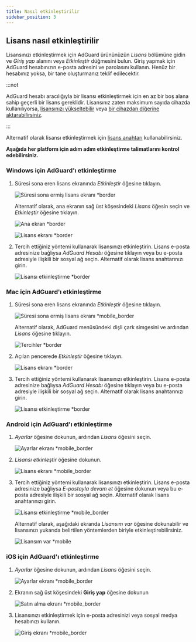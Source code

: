 ```yaml
---
title: Nasıl etkinleştirilir
sidebar_position: 3
---
```


## Lisans nasıl etkinleştirilir

Lisansınızı etkinleştirmek için AdGuard ürününüzün *Lisans* bölümüne gidin ve *Giriş yap* alanını veya *Etkinleştir* düğmesini bulun. Giriş yapmak için AdGuard hesabınızın e-posta adresini ve parolasını kullanın. Henüz bir hesabınız yoksa, bir tane oluşturmanız teklif edilecektir.

:::not

AdGuard hesabı aracılığıyla bir lisansı etkinleştirmek için en az bir boş alana sahip geçerli bir lisans gereklidir. Lisansınız zaten maksimum sayıda cihazda kullanılıyorsa, [lisansınızı yükseltebilir](../payment-options#upgrade) veya [bir cihazdan diğerine aktarabilirsiniz](../transfer).

:::

Alternatif olarak lisansı etkinleştirmek için [lisans anahtarı](../what-is#license-key) kullanabilirsiniz.

**Aşağıda her platform için adım adım etkinleştirme talimatlarını kontrol edebilirsiniz.**

### Windows için AdGuard'ı etkinleştirme

1. Süresi sona eren lisans ekranında *Etkinleştir* öğesine tıklayın.

    ![Süresi sona ermiş lisans ekranı *border](https://cdn.adtidy.org/blog/new/eapwtexp.png)

    Alternatif olarak, ana ekranın sağ üst köşesindeki *Lisans* öğesin seçin ve *Etkinleştir* öğesine tıklayın.

    ![Ana ekran *border](https://cdn.adtidy.org/blog/new/ca313hmain-screen.png)

    ![Lisans ekranı *border](https://cdn.adtidy.org/blog/new/n7nkclicense-screen.png)

1. Tercih ettiğiniz yöntemi kullanarak lisansınızı etkinleştirin. Lisans e-posta adresinize bağlıysa *AdGuard Hesabı* öğesine tıklayın veya bu e-posta adresiyle ilişkili bir sosyal ağ seçin. Alternatif olarak lisans anahtarınızı girin.

    ![Lisansı etkinleştirme *border](https://cdn.adtidy.org/blog/new/lnzz5activate-license.png)

### Mac için AdGuard'ı etkinleştirme

1. Süresi sona eren lisans ekranında *Etkinleştir* öğesine tıklayın.

    ![Süresi sona ermiş lisans ekranı *mobile_border](https://cdn.adtidy.org/blog/new/o9bhtexpired-screen.png)

    Alternatif olarak, AdGuard menüsündeki dişli çark simgesini ve ardından *Lisans* öğesine tıklayın.

    ![Tercihler *border](https://cdn.adtidy.org/blog/new/xuyqmpreferences.png)

1. Açılan pencerede *Etkinleştir* öğesine tıklayın.

    ![Lisans ekranı *border](https://cdn.adtidy.org/blog/new/8rbc8license-screen.png)

1. Tercih ettiğiniz yöntemi kullanarak lisansınızı etkinleştirin. Lisans e-posta adresinize bağlıysa *AdGuard Hesabı* öğesine tıklayın veya bu e-posta adresiyle ilişkili bir sosyal ağ seçin. Alternatif olarak lisans anahtarınızı girin.

    ![Lisansı etkinleştirme *border](https://cdn.adtidy.org/blog/new/tws3jkactivate-license.png)

### Android için AdGuard'ı etkinleştirme

1. *Ayarlar* öğesine dokunun, ardından *Lisans* öğesini seçin.

    ![Ayarlar ekranı *mobile_border](https://cdn.adtidy.org/blog/new/sbdcysettings.png)

1. *Lisansı etkinleştir* öğesine dokunun.

    ![Lisans ekranı *mobile_border](https://cdn.adtidy.org/blog/new/04fs1license-screen.png)

1. Tercih ettiğiniz yöntemi kullanarak lisansınızı etkinleştirin. Lisans e-posta adresinize bağlıysa *E-postayla devam et* öğesine dokunun veya bu e-posta adresiyle ilişkili bir sosyal ağ seçin. Alternatif olarak lisans anahtarınızı girin.

    ![Lisansı etkinleştirme *mobile_border](https://cdn.adtidy.org/blog/new/sbxttactivate-license.png)

    Alternatif olarak, aşağıdaki ekranda *Lisansım var* öğesine dokunabilir ve lisansınızı yukarıda belirtilen yöntemlerden biriyle etkinleştirebilirsiniz.

    ![Lisansım var *mobile](https://cdn.adtidy.org/blog/new/fq28vi-have-a-license.png)

### iOS için AdGuard'ı etkinleştirme

1. *Ayarlar* öğesine dokunun, ardından *Lisans* öğesini seçin.

    ![Ayarlar ekranı *mobile_border](https://cdn.adtidy.org/blog/new/uf8f1fsettings.png)

1. Ekranın sağ üst köşesindeki **Giriş yap** öğesine dokunun

    ![Satın alma ekranı *mobile_border](https://cdn.adtidy.org/blog/new/10j5bhpurchase-page.png)

1. Lisansınızı etkinleştirmek için e-posta adresinizi veya sosyal medya hesabınızı kullanın.

    ![Giriş ekranı *mobile_border](https://cdn.adtidy.org/blog/new/prnjdlogin-page.png)

